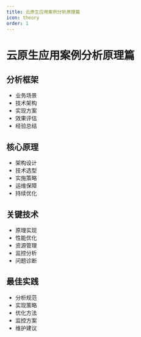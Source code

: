 ```yaml
---
title: 云原生应用案例分析原理篇
icon: theory
order: 1
---
```


# 云原生应用案例分析原理篇

## 分析框架
- 业务场景
- 技术架构
- 实现方案
- 效果评估
- 经验总结

## 核心原理
- 架构设计
- 技术选型
- 实施策略
- 运维保障
- 持续优化

## 关键技术
- 原理实现
- 性能优化
- 资源管理
- 监控分析
- 问题诊断

## 最佳实践
- 分析规范
- 实现策略
- 优化方法
- 监控方案
- 维护建议
